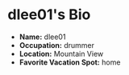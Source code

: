 # dlee01's Bio

- **Name:** dlee01
- **Occupation:** drummer
- **Location:** Mountain View
- **Favorite Vacation Spot:** home
